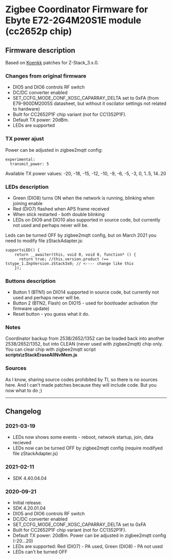 # Zigbee Coordinator Firmware for Ebyte E72-2G4M20S1E module (cc2652p chip)

## Firmware description

Based on [Koenkk](https://github.com/Koenkk/Z-Stack-firmware/blob/master/coordinator/Z-Stack_3.x.0/firmware.patch) patches for Z-Stack_3.x.0.

### Changes from original firmware
- DIO5 and DIO6 controls RF switch
- DC/DC converter enabled
- SET_CCFG_MODE_CONF_XOSC_CAPARRAY_DELTA set to 0xFA (from E79-900DM2005S datasheet, but without it oscilator settings not related to hardware)
- Built for CC2652P1F chip variant (not for CC1352P1F).
- Default TX power: 20dBm.
- LEDs are supported 

### TX power ajust

Power can be adjusted in zigbee2mqtt config:

    experimental:
      transmit_power: 5

Available TX power values: -20, -18, -15, -12, -10, -9, -6, -5, -3, 0, 1..5, 14..20

### LEDs description
- Green (DIO8) turns ON when the network is running, blinking when joining enable
- Red (DIO7) flashed when APS frame received
- When stick restarted - both double blinking
- LEDs on DIO9 and DIO10 also supported in source code, but currently not used and perhaps never will be.

Leds can be turned OFF by zigbee2mqtt config, but on March 2021 you need to modify file zStackAdapter.js:

    supportsLED() {
        return __awaiter(this, void 0, void 0, function* () {
          return true; //this.version.product !== tstype_1.ZnpVersion.zStack3x0; // <---- change like this
        });

### Buttons description
- Button 1 (BTN1) on DIO14 supported in source code, but currently not used and perhaps never will be.
- Button 2 (BTN2, Flash) on DIO15 - used for bootloader activation (for firmware update)
- Reset button - you guess what it do.

### Notes

Coordinator backup from 2538/2652/1352 can be loaded back into another 2538/2652/1352, but into CLEAN (never used with zigbee2mqtt) chip only.
You can clear chip with zigbee2mqtt script **scripts\zStackEraseAllNvMem.js**

### Sources

As I know, sharing source codes prohibited by TI, so there is no sources here. And I can't made patches because they will include code. But you now what to do ;)

---

## Changelog

### 2021-03-19

- LEDs now shows some events - reboot, network startup, join, data recieved
- LEDs now can be turned OFF by zigbee2mqtt config (require modifyed file zStackAdapter.js)

### 2021-02-11

- SDK 4.40.04.04

### 2020-09-21

- Initial release.
- SDK 4.20.01.04
- DIO5 and DIO6 controls RF switch
- DC/DC converter enabled
- SET_CCFG_MODE_CONF_XOSC_CAPARRAY_DELTA set to 0xFA
- Built for CC2652P1F chip variant (not for CC1352P1F).
- Default TX power: 20dBm. Power can be adjusted in zigbee2mqtt config (-20...20)
- LEDs are supported: Red (DIO7) - PA used, Green (DIO8) - PA not used
- LEDs can't be turned OFF

